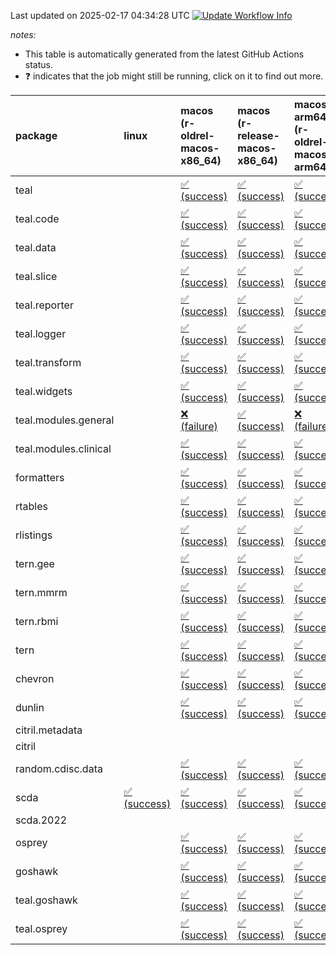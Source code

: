 Last updated on 2025-02-17 04:34:28 UTC [![Update Workflow
Info](https://github.com/averissimo/verdepcheck-status/actions/workflows/update.yaml/badge.svg)](https://github.com/averissimo/verdepcheck-status/actions/workflows/update.yaml)

*notes:*

-   This table is automatically generated from the latest GitHub Actions
    status.
-   ❓ indicates that the job might still be running, click on it to
    find out more.

<table style="width:100%;">
<colgroup>
<col style="width: 1%" />
<col style="width: 6%" />
<col style="width: 7%" />
<col style="width: 7%" />
<col style="width: 7%" />
<col style="width: 7%" />
<col style="width: 7%" />
<col style="width: 7%" />
<col style="width: 7%" />
<col style="width: 7%" />
<col style="width: 7%" />
<col style="width: 7%" />
<col style="width: 7%" />
<col style="width: 7%" />
</colgroup>
<thead>
<tr class="header">
<th style="text-align: left;">package</th>
<th style="text-align: left;">linux</th>
<th style="text-align: left;">macos (r-oldrel-macos-x86_64)</th>
<th style="text-align: left;">macos (r-release-macos-x86_64)</th>
<th style="text-align: left;">macos-arm64 (r-oldrel-macos-arm64)</th>
<th style="text-align: left;">macos-arm64 (r-release-macos-arm64)</th>
<th style="text-align: left;">nosuggests</th>
<th style="text-align: left;">ubuntu-clang</th>
<th style="text-align: left;">ubuntu-gcc12</th>
<th style="text-align: left;">ubuntu-next</th>
<th style="text-align: left;">ubuntu-release</th>
<th style="text-align: left;">windows (r-devel-windows-x86_64)</th>
<th style="text-align: left;">windows (r-oldrel-windows-x86_64)</th>
<th style="text-align: left;">windows (r-release-windows-x86_64)</th>
</tr>
</thead>
<tbody>
<tr class="odd">
<td style="text-align: left;">teal</td>
<td style="text-align: left;"></td>
<td
style="text-align: left;"><a href="https://github.com/insightsengineering/teal/actions/runs/13351448522/job/37288517213">✅
(success)</a></td>
<td
style="text-align: left;"><a href="https://github.com/insightsengineering/teal/actions/runs/13351448522/job/37288516659">✅
(success)</a></td>
<td
style="text-align: left;"><a href="https://github.com/insightsengineering/teal/actions/runs/13351448522/job/37288517051">✅
(success)</a></td>
<td
style="text-align: left;"><a href="https://github.com/insightsengineering/teal/actions/runs/13351448522/job/37288516421">✅
(success)</a></td>
<td
style="text-align: left;"><a href="https://github.com/insightsengineering/teal/actions/runs/13351448522/job/37288517628">✅
(success)</a></td>
<td
style="text-align: left;"><a href="https://github.com/insightsengineering/teal/actions/runs/13351448522/job/37288516319">✅
(success)</a></td>
<td
style="text-align: left;"><a href="https://github.com/insightsengineering/teal/actions/runs/13351448522/job/37288516538">✅
(success)</a></td>
<td
style="text-align: left;"><a href="https://github.com/insightsengineering/teal/actions/runs/13351448522/job/37288516968">✅
(success)</a></td>
<td
style="text-align: left;"><a href="https://github.com/insightsengineering/teal/actions/runs/13351448522/job/37288517137">✅
(success)</a></td>
<td
style="text-align: left;"><a href="https://github.com/insightsengineering/teal/actions/runs/13351448522/job/37288516062">✅
(success)</a></td>
<td
style="text-align: left;"><a href="https://github.com/insightsengineering/teal/actions/runs/13351448522/job/37288517415">✅
(success)</a></td>
<td
style="text-align: left;"><a href="https://github.com/insightsengineering/teal/actions/runs/13351448522/job/37288516885">✅
(success)</a></td>
</tr>
<tr class="even">
<td style="text-align: left;">teal.code</td>
<td style="text-align: left;"></td>
<td
style="text-align: left;"><a href="https://github.com/insightsengineering/teal.code/actions/runs/13351463782/job/37288550450">✅
(success)</a></td>
<td
style="text-align: left;"><a href="https://github.com/insightsengineering/teal.code/actions/runs/13351463782/job/37288550068">✅
(success)</a></td>
<td
style="text-align: left;"><a href="https://github.com/insightsengineering/teal.code/actions/runs/13351463782/job/37288550319">✅
(success)</a></td>
<td
style="text-align: left;"><a href="https://github.com/insightsengineering/teal.code/actions/runs/13351463782/job/37288549945">✅
(success)</a></td>
<td
style="text-align: left;"><a href="https://github.com/insightsengineering/teal.code/actions/runs/13351463782/job/37288550507">✅
(success)</a></td>
<td
style="text-align: left;"><a href="https://github.com/insightsengineering/teal.code/actions/runs/13351463782/job/37288549619">✅
(success)</a></td>
<td
style="text-align: left;"><a href="https://github.com/insightsengineering/teal.code/actions/runs/13351463782/job/37288549884">✅
(success)</a></td>
<td
style="text-align: left;"><a href="https://github.com/insightsengineering/teal.code/actions/runs/13351463782/job/37288550125">✅
(success)</a></td>
<td
style="text-align: left;"><a href="https://github.com/insightsengineering/teal.code/actions/runs/13351463782/job/37288550251">✅
(success)</a></td>
<td
style="text-align: left;"><a href="https://github.com/insightsengineering/teal.code/actions/runs/13351463782/job/37288549828">✅
(success)</a></td>
<td
style="text-align: left;"><a href="https://github.com/insightsengineering/teal.code/actions/runs/13351463782/job/37288550574">✅
(success)</a></td>
<td
style="text-align: left;"><a href="https://github.com/insightsengineering/teal.code/actions/runs/13351463782/job/37288550179">✅
(success)</a></td>
</tr>
<tr class="odd">
<td style="text-align: left;">teal.data</td>
<td style="text-align: left;"></td>
<td
style="text-align: left;"><a href="https://github.com/insightsengineering/teal.data/actions/runs/13351451936/job/37288523599">✅
(success)</a></td>
<td
style="text-align: left;"><a href="https://github.com/insightsengineering/teal.data/actions/runs/13351451936/job/37288522956">✅
(success)</a></td>
<td
style="text-align: left;"><a href="https://github.com/insightsengineering/teal.data/actions/runs/13351451936/job/37288523367">✅
(success)</a></td>
<td
style="text-align: left;"><a href="https://github.com/insightsengineering/teal.data/actions/runs/13351451936/job/37288522738">✅
(success)</a></td>
<td
style="text-align: left;"><a href="https://github.com/insightsengineering/teal.data/actions/runs/13351451936/job/37288523931">✅
(success)</a></td>
<td
style="text-align: left;"><a href="https://github.com/insightsengineering/teal.data/actions/runs/13351451936/job/37288522616">✅
(success)</a></td>
<td
style="text-align: left;"><a href="https://github.com/insightsengineering/teal.data/actions/runs/13351451936/job/37288522841">✅
(success)</a></td>
<td
style="text-align: left;"><a href="https://github.com/insightsengineering/teal.data/actions/runs/13351451936/job/37288523240">✅
(success)</a></td>
<td
style="text-align: left;"><a href="https://github.com/insightsengineering/teal.data/actions/runs/13351451936/job/37288523478">✅
(success)</a></td>
<td
style="text-align: left;"><a href="https://github.com/insightsengineering/teal.data/actions/runs/13351451936/job/37288522296">✅
(success)</a></td>
<td
style="text-align: left;"><a href="https://github.com/insightsengineering/teal.data/actions/runs/13351451936/job/37288523828">✅
(success)</a></td>
<td
style="text-align: left;"><a href="https://github.com/insightsengineering/teal.data/actions/runs/13351451936/job/37288523145">✅
(success)</a></td>
</tr>
<tr class="even">
<td style="text-align: left;">teal.slice</td>
<td style="text-align: left;"></td>
<td
style="text-align: left;"><a href="https://github.com/insightsengineering/teal.slice/actions/runs/13351458484/job/37288536617">✅
(success)</a></td>
<td
style="text-align: left;"><a href="https://github.com/insightsengineering/teal.slice/actions/runs/13351458484/job/37288536240">✅
(success)</a></td>
<td
style="text-align: left;"><a href="https://github.com/insightsengineering/teal.slice/actions/runs/13351458484/job/37288536473">✅
(success)</a></td>
<td
style="text-align: left;"><a href="https://github.com/insightsengineering/teal.slice/actions/runs/13351458484/job/37288536116">✅
(success)</a></td>
<td
style="text-align: left;"><a href="https://github.com/insightsengineering/teal.slice/actions/runs/13351458484/job/37288536913">✅
(success)</a></td>
<td
style="text-align: left;"><a href="https://github.com/insightsengineering/teal.slice/actions/runs/13351458484/job/37288536072">✅
(success)</a></td>
<td
style="text-align: left;"><a href="https://github.com/insightsengineering/teal.slice/actions/runs/13351458484/job/37288536165">✅
(success)</a></td>
<td
style="text-align: left;"><a href="https://github.com/insightsengineering/teal.slice/actions/runs/13351458484/job/37288536415">✅
(success)</a></td>
<td
style="text-align: left;"><a href="https://github.com/insightsengineering/teal.slice/actions/runs/13351458484/job/37288536555">✅
(success)</a></td>
<td
style="text-align: left;"><a href="https://github.com/insightsengineering/teal.slice/actions/runs/13351458484/job/37288535920">✅
(success)</a></td>
<td
style="text-align: left;"><a href="https://github.com/insightsengineering/teal.slice/actions/runs/13351458484/job/37288536802">✅
(success)</a></td>
<td
style="text-align: left;"><a href="https://github.com/insightsengineering/teal.slice/actions/runs/13351458484/job/37288536346">✅
(success)</a></td>
</tr>
<tr class="odd">
<td style="text-align: left;">teal.reporter</td>
<td style="text-align: left;"></td>
<td
style="text-align: left;"><a href="https://github.com/insightsengineering/teal.reporter/actions/runs/13351453885/job/37288527948">✅
(success)</a></td>
<td
style="text-align: left;"><a href="https://github.com/insightsengineering/teal.reporter/actions/runs/13351453885/job/37288527490">✅
(success)</a></td>
<td
style="text-align: left;"><a href="https://github.com/insightsengineering/teal.reporter/actions/runs/13351453885/job/37288527780">✅
(success)</a></td>
<td
style="text-align: left;"><a href="https://github.com/insightsengineering/teal.reporter/actions/runs/13351453885/job/37288527334">✅
(success)</a></td>
<td
style="text-align: left;"><a href="https://github.com/insightsengineering/teal.reporter/actions/runs/13351453885/job/37288528038">✅
(success)</a></td>
<td
style="text-align: left;"><a href="https://github.com/insightsengineering/teal.reporter/actions/runs/13351453885/job/37288526900">✅
(success)</a></td>
<td
style="text-align: left;"><a href="https://github.com/insightsengineering/teal.reporter/actions/runs/13351453885/job/37288527262">✅
(success)</a></td>
<td
style="text-align: left;"><a href="https://github.com/insightsengineering/teal.reporter/actions/runs/13351453885/job/37288527552">✅
(success)</a></td>
<td
style="text-align: left;"><a href="https://github.com/insightsengineering/teal.reporter/actions/runs/13351453885/job/37288527701">✅
(success)</a></td>
<td
style="text-align: left;"><a href="https://github.com/insightsengineering/teal.reporter/actions/runs/13351453885/job/37288527177">✅
(success)</a></td>
<td
style="text-align: left;"><a href="https://github.com/insightsengineering/teal.reporter/actions/runs/13351453885/job/37288528245">✅
(success)</a></td>
<td
style="text-align: left;"><a href="https://github.com/insightsengineering/teal.reporter/actions/runs/13351453885/job/37288527631">✅
(success)</a></td>
</tr>
<tr class="even">
<td style="text-align: left;">teal.logger</td>
<td style="text-align: left;"></td>
<td
style="text-align: left;"><a href="https://github.com/insightsengineering/teal.logger/actions/runs/13351448641/job/37288517762">✅
(success)</a></td>
<td
style="text-align: left;"><a href="https://github.com/insightsengineering/teal.logger/actions/runs/13351448641/job/37288517225">✅
(success)</a></td>
<td
style="text-align: left;"><a href="https://github.com/insightsengineering/teal.logger/actions/runs/13351448641/job/37288517565">✅
(success)</a></td>
<td
style="text-align: left;"><a href="https://github.com/insightsengineering/teal.logger/actions/runs/13351448641/job/37288516995">✅
(success)</a></td>
<td
style="text-align: left;"><a href="https://github.com/insightsengineering/teal.logger/actions/runs/13351448641/job/37288518082">✅
(success)</a></td>
<td
style="text-align: left;"><a href="https://github.com/insightsengineering/teal.logger/actions/runs/13351448641/job/37288516899">✅
(success)</a></td>
<td
style="text-align: left;"><a href="https://github.com/insightsengineering/teal.logger/actions/runs/13351448641/job/37288517127">✅
(success)</a></td>
<td
style="text-align: left;"><a href="https://github.com/insightsengineering/teal.logger/actions/runs/13351448641/job/37288517496">✅
(success)</a></td>
<td
style="text-align: left;"><a href="https://github.com/insightsengineering/teal.logger/actions/runs/13351448641/job/37288517657">✅
(success)</a></td>
<td
style="text-align: left;"><a href="https://github.com/insightsengineering/teal.logger/actions/runs/13351448641/job/37288516640">✅
(success)</a></td>
<td
style="text-align: left;"><a href="https://github.com/insightsengineering/teal.logger/actions/runs/13351448641/job/37288517963">✅
(success)</a></td>
<td
style="text-align: left;"><a href="https://github.com/insightsengineering/teal.logger/actions/runs/13351448641/job/37288517402">✅
(success)</a></td>
</tr>
<tr class="odd">
<td style="text-align: left;">teal.transform</td>
<td style="text-align: left;"></td>
<td
style="text-align: left;"><a href="https://github.com/insightsengineering/teal.transform/actions/runs/13351456050/job/37288532521">✅
(success)</a></td>
<td
style="text-align: left;"><a href="https://github.com/insightsengineering/teal.transform/actions/runs/13351456050/job/37288531726">✅
(success)</a></td>
<td
style="text-align: left;"><a href="https://github.com/insightsengineering/teal.transform/actions/runs/13351456050/job/37288532195">✅
(success)</a></td>
<td
style="text-align: left;"><a href="https://github.com/insightsengineering/teal.transform/actions/runs/13351456050/job/37288531554">✅
(success)</a></td>
<td
style="text-align: left;"><a href="https://github.com/insightsengineering/teal.transform/actions/runs/13351456050/job/37288532384">✅
(success)</a></td>
<td
style="text-align: left;"><a href="https://github.com/insightsengineering/teal.transform/actions/runs/13351456050/job/37288531099">✅
(success)</a></td>
<td
style="text-align: left;"><a href="https://github.com/insightsengineering/teal.transform/actions/runs/13351456050/job/37288531331">✅
(success)</a></td>
<td
style="text-align: left;"><a href="https://github.com/insightsengineering/teal.transform/actions/runs/13351456050/job/37288531643">✅
(success)</a></td>
<td
style="text-align: left;"><a href="https://github.com/insightsengineering/teal.transform/actions/runs/13351456050/job/37288531823">✅
(success)</a></td>
<td
style="text-align: left;"><a href="https://github.com/insightsengineering/teal.transform/actions/runs/13351456050/job/37288531406">✅
(success)</a></td>
<td
style="text-align: left;"><a href="https://github.com/insightsengineering/teal.transform/actions/runs/13351456050/job/37288532808">✅
(success)</a></td>
<td
style="text-align: left;"><a href="https://github.com/insightsengineering/teal.transform/actions/runs/13351456050/job/37288531934">✅
(success)</a></td>
</tr>
<tr class="even">
<td style="text-align: left;">teal.widgets</td>
<td style="text-align: left;"></td>
<td
style="text-align: left;"><a href="https://github.com/insightsengineering/teal.widgets/actions/runs/13351469163/job/37288573293">✅
(success)</a></td>
<td
style="text-align: left;"><a href="https://github.com/insightsengineering/teal.widgets/actions/runs/13351469163/job/37288572660">✅
(success)</a></td>
<td
style="text-align: left;"><a href="https://github.com/insightsengineering/teal.widgets/actions/runs/13351469163/job/37288573087">✅
(success)</a></td>
<td
style="text-align: left;"><a href="https://github.com/insightsengineering/teal.widgets/actions/runs/13351469163/job/37288572452">✅
(success)</a></td>
<td
style="text-align: left;"><a href="https://github.com/insightsengineering/teal.widgets/actions/runs/13351469163/job/37288573557">✅
(success)</a></td>
<td
style="text-align: left;"><a href="https://github.com/insightsengineering/teal.widgets/actions/runs/13351469163/job/37288572338">✅
(success)</a></td>
<td
style="text-align: left;"><a href="https://github.com/insightsengineering/teal.widgets/actions/runs/13351469163/job/37288572545">✅
(success)</a></td>
<td
style="text-align: left;"><a href="https://github.com/insightsengineering/teal.widgets/actions/runs/13351469163/job/37288572977">✅
(success)</a></td>
<td
style="text-align: left;"><a href="https://github.com/insightsengineering/teal.widgets/actions/runs/13351469163/job/37288573190">✅
(success)</a></td>
<td
style="text-align: left;"><a href="https://github.com/insightsengineering/teal.widgets/actions/runs/13351469163/job/37288572075">✅
(success)</a></td>
<td
style="text-align: left;"><a href="https://github.com/insightsengineering/teal.widgets/actions/runs/13351469163/job/37288573452">✅
(success)</a></td>
<td
style="text-align: left;"><a href="https://github.com/insightsengineering/teal.widgets/actions/runs/13351469163/job/37288572860">✅
(success)</a></td>
</tr>
<tr class="odd">
<td style="text-align: left;">teal.modules.general</td>
<td style="text-align: left;"></td>
<td
style="text-align: left;"><a href="https://github.com/insightsengineering/teal.modules.general/actions/runs/13351448519/job/37288516610">❌
(failure)</a></td>
<td
style="text-align: left;"><a href="https://github.com/insightsengineering/teal.modules.general/actions/runs/13351448519/job/37288516195">✅
(success)</a></td>
<td
style="text-align: left;"><a href="https://github.com/insightsengineering/teal.modules.general/actions/runs/13351448519/job/37288516489">❌
(failure)</a></td>
<td
style="text-align: left;"><a href="https://github.com/insightsengineering/teal.modules.general/actions/runs/13351448519/job/37288516047">✅
(success)</a></td>
<td
style="text-align: left;"><a href="https://github.com/insightsengineering/teal.modules.general/actions/runs/13351448519/job/37288516682">❌
(failure)</a></td>
<td
style="text-align: left;"><a href="https://github.com/insightsengineering/teal.modules.general/actions/runs/13351448519/job/37288515718">❌
(failure)</a></td>
<td
style="text-align: left;"><a href="https://github.com/insightsengineering/teal.modules.general/actions/runs/13351448519/job/37288515985">❌
(failure)</a></td>
<td
style="text-align: left;"><a href="https://github.com/insightsengineering/teal.modules.general/actions/runs/13351448519/job/37288516261">✅
(success)</a></td>
<td
style="text-align: left;"><a href="https://github.com/insightsengineering/teal.modules.general/actions/runs/13351448519/job/37288516406">✅
(success)</a></td>
<td
style="text-align: left;"><a href="https://github.com/insightsengineering/teal.modules.general/actions/runs/13351448519/job/37288515908">✅
(success)</a></td>
<td
style="text-align: left;"><a href="https://github.com/insightsengineering/teal.modules.general/actions/runs/13351448519/job/37288516748">❌
(failure)</a></td>
<td
style="text-align: left;"><a href="https://github.com/insightsengineering/teal.modules.general/actions/runs/13351448519/job/37288516337">✅
(success)</a></td>
</tr>
<tr class="even">
<td style="text-align: left;">teal.modules.clinical</td>
<td style="text-align: left;"></td>
<td
style="text-align: left;"><a href="https://github.com/insightsengineering/teal.modules.clinical/actions/runs/13351463173/job/37288549049">✅
(success)</a></td>
<td
style="text-align: left;"><a href="https://github.com/insightsengineering/teal.modules.clinical/actions/runs/13351463173/job/37288548594">✅
(success)</a></td>
<td
style="text-align: left;"><a href="https://github.com/insightsengineering/teal.modules.clinical/actions/runs/13351463173/job/37288548902">✅
(success)</a></td>
<td
style="text-align: left;"><a href="https://github.com/insightsengineering/teal.modules.clinical/actions/runs/13351463173/job/37288548430">✅
(success)</a></td>
<td
style="text-align: left;"><a href="https://github.com/insightsengineering/teal.modules.clinical/actions/runs/13351463173/job/37288549282">❌
(failure)</a></td>
<td
style="text-align: left;"><a href="https://github.com/insightsengineering/teal.modules.clinical/actions/runs/13351463173/job/37288548342">❌
(failure)</a></td>
<td
style="text-align: left;"><a href="https://github.com/insightsengineering/teal.modules.clinical/actions/runs/13351463173/job/37288548511">❌
(failure)</a></td>
<td
style="text-align: left;"><a href="https://github.com/insightsengineering/teal.modules.clinical/actions/runs/13351463173/job/37288548837">✅
(success)</a></td>
<td
style="text-align: left;"><a href="https://github.com/insightsengineering/teal.modules.clinical/actions/runs/13351463173/job/37288548971">✅
(success)</a></td>
<td
style="text-align: left;"><a href="https://github.com/insightsengineering/teal.modules.clinical/actions/runs/13351463173/job/37288548044">✅
(success)</a></td>
<td
style="text-align: left;"><a href="https://github.com/insightsengineering/teal.modules.clinical/actions/runs/13351463173/job/37288549208">✅
(success)</a></td>
<td
style="text-align: left;"><a href="https://github.com/insightsengineering/teal.modules.clinical/actions/runs/13351463173/job/37288548756">✅
(success)</a></td>
</tr>
<tr class="odd">
<td style="text-align: left;">formatters</td>
<td style="text-align: left;"></td>
<td
style="text-align: left;"><a href="https://github.com/insightsengineering/formatters/actions/runs/13351460326/job/37288542294">✅
(success)</a></td>
<td
style="text-align: left;"><a href="https://github.com/insightsengineering/formatters/actions/runs/13351460326/job/37288541769">✅
(success)</a></td>
<td
style="text-align: left;"><a href="https://github.com/insightsengineering/formatters/actions/runs/13351460326/job/37288542145">✅
(success)</a></td>
<td
style="text-align: left;"><a href="https://github.com/insightsengineering/formatters/actions/runs/13351460326/job/37288541572">✅
(success)</a></td>
<td
style="text-align: left;"><a href="https://github.com/insightsengineering/formatters/actions/runs/13351460326/job/37288542504">✅
(success)</a></td>
<td
style="text-align: left;"><a href="https://github.com/insightsengineering/formatters/actions/runs/13351460326/job/37288541491">✅
(success)</a></td>
<td
style="text-align: left;"><a href="https://github.com/insightsengineering/formatters/actions/runs/13351460326/job/37288541656">✅
(success)</a></td>
<td
style="text-align: left;"><a href="https://github.com/insightsengineering/formatters/actions/runs/13351460326/job/37288542062">✅
(success)</a></td>
<td
style="text-align: left;"><a href="https://github.com/insightsengineering/formatters/actions/runs/13351460326/job/37288542224">✅
(success)</a></td>
<td
style="text-align: left;"><a href="https://github.com/insightsengineering/formatters/actions/runs/13351460326/job/37288541186">✅
(success)</a></td>
<td
style="text-align: left;"><a href="https://github.com/insightsengineering/formatters/actions/runs/13351460326/job/37288542437">✅
(success)</a></td>
<td
style="text-align: left;"><a href="https://github.com/insightsengineering/formatters/actions/runs/13351460326/job/37288541950">✅
(success)</a></td>
</tr>
<tr class="even">
<td style="text-align: left;">rtables</td>
<td style="text-align: left;"></td>
<td
style="text-align: left;"><a href="https://github.com/insightsengineering/rtables/actions/runs/13351448529/job/37288516413">✅
(success)</a></td>
<td
style="text-align: left;"><a href="https://github.com/insightsengineering/rtables/actions/runs/13351448529/job/37288515999">✅
(success)</a></td>
<td
style="text-align: left;"><a href="https://github.com/insightsengineering/rtables/actions/runs/13351448529/job/37288516270">✅
(success)</a></td>
<td
style="text-align: left;"><a href="https://github.com/insightsengineering/rtables/actions/runs/13351448529/job/37288515865">✅
(success)</a></td>
<td
style="text-align: left;"><a href="https://github.com/insightsengineering/rtables/actions/runs/13351448529/job/37288516344">✅
(success)</a></td>
<td
style="text-align: left;"><a href="https://github.com/insightsengineering/rtables/actions/runs/13351448529/job/37288515487">✅
(success)</a></td>
<td
style="text-align: left;"><a href="https://github.com/insightsengineering/rtables/actions/runs/13351448529/job/37288515672">✅
(success)</a></td>
<td
style="text-align: left;"><a href="https://github.com/insightsengineering/rtables/actions/runs/13351448529/job/37288515927">✅
(success)</a></td>
<td
style="text-align: left;"><a href="https://github.com/insightsengineering/rtables/actions/runs/13351448529/job/37288516070">✅
(success)</a></td>
<td
style="text-align: left;"><a href="https://github.com/insightsengineering/rtables/actions/runs/13351448529/job/37288515734">✅
(success)</a></td>
<td
style="text-align: left;"><a href="https://github.com/insightsengineering/rtables/actions/runs/13351448529/job/37288516541">✅
(success)</a></td>
<td
style="text-align: left;"><a href="https://github.com/insightsengineering/rtables/actions/runs/13351448529/job/37288516142">✅
(success)</a></td>
</tr>
<tr class="odd">
<td style="text-align: left;">rlistings</td>
<td style="text-align: left;"></td>
<td
style="text-align: left;"><a href="https://github.com/insightsengineering/rlistings/actions/runs/13351453322/job/37288527809">✅
(success)</a></td>
<td
style="text-align: left;"><a href="https://github.com/insightsengineering/rlistings/actions/runs/13351453322/job/37288527359">✅
(success)</a></td>
<td
style="text-align: left;"><a href="https://github.com/insightsengineering/rlistings/actions/runs/13351453322/job/37288527653">✅
(success)</a></td>
<td
style="text-align: left;"><a href="https://github.com/insightsengineering/rlistings/actions/runs/13351453322/job/37288527185">✅
(success)</a></td>
<td
style="text-align: left;"><a href="https://github.com/insightsengineering/rlistings/actions/runs/13351453322/job/37288527909">✅
(success)</a></td>
<td
style="text-align: left;"><a href="https://github.com/insightsengineering/rlistings/actions/runs/13351453322/job/37288526750">✅
(success)</a></td>
<td
style="text-align: left;"><a href="https://github.com/insightsengineering/rlistings/actions/runs/13351453322/job/37288527079">✅
(success)</a></td>
<td
style="text-align: left;"><a href="https://github.com/insightsengineering/rlistings/actions/runs/13351453322/job/37288527444">✅
(success)</a></td>
<td
style="text-align: left;"><a href="https://github.com/insightsengineering/rlistings/actions/runs/13351453322/job/37288527580">✅
(success)</a></td>
<td
style="text-align: left;"><a href="https://github.com/insightsengineering/rlistings/actions/runs/13351453322/job/37288526997">✅
(success)</a></td>
<td
style="text-align: left;"><a href="https://github.com/insightsengineering/rlistings/actions/runs/13351453322/job/37288528011">✅
(success)</a></td>
<td
style="text-align: left;"><a href="https://github.com/insightsengineering/rlistings/actions/runs/13351453322/job/37288527506">✅
(success)</a></td>
</tr>
<tr class="even">
<td style="text-align: left;">tern.gee</td>
<td style="text-align: left;"></td>
<td
style="text-align: left;"><a href="https://github.com/insightsengineering/tern.gee/actions/runs/13351461240/job/37288543361">✅
(success)</a></td>
<td
style="text-align: left;"><a href="https://github.com/insightsengineering/tern.gee/actions/runs/13351461240/job/37288542966">✅
(success)</a></td>
<td
style="text-align: left;"><a href="https://github.com/insightsengineering/tern.gee/actions/runs/13351461240/job/37288543244">✅
(success)</a></td>
<td
style="text-align: left;"><a href="https://github.com/insightsengineering/tern.gee/actions/runs/13351461240/job/37288542828">✅
(success)</a></td>
<td
style="text-align: left;"><a href="https://github.com/insightsengineering/tern.gee/actions/runs/13351461240/job/37288543594">✅
(success)</a></td>
<td
style="text-align: left;"><a href="https://github.com/insightsengineering/tern.gee/actions/runs/13351461240/job/37288542905">✅
(success)</a></td>
<td
style="text-align: left;"><a href="https://github.com/insightsengineering/tern.gee/actions/runs/13351461240/job/37288543024">✅
(success)</a></td>
<td
style="text-align: left;"><a href="https://github.com/insightsengineering/tern.gee/actions/runs/13351461240/job/37288543310">✅
(success)</a></td>
<td
style="text-align: left;"><a href="https://github.com/insightsengineering/tern.gee/actions/runs/13351461240/job/37288543471">✅
(success)</a></td>
<td
style="text-align: left;"><a href="https://github.com/insightsengineering/tern.gee/actions/runs/13351461240/job/37288542640">✅
(success)</a></td>
<td
style="text-align: left;"><a href="https://github.com/insightsengineering/tern.gee/actions/runs/13351461240/job/37288543418">✅
(success)</a></td>
<td
style="text-align: left;"><a href="https://github.com/insightsengineering/tern.gee/actions/runs/13351461240/job/37288543083">✅
(success)</a></td>
</tr>
<tr class="odd">
<td style="text-align: left;">tern.mmrm</td>
<td style="text-align: left;"></td>
<td
style="text-align: left;"><a href="https://github.com/insightsengineering/tern.mmrm/actions/runs/13351467938/job/37288568502">✅
(success)</a></td>
<td
style="text-align: left;"><a href="https://github.com/insightsengineering/tern.mmrm/actions/runs/13351467938/job/37288568136">✅
(success)</a></td>
<td
style="text-align: left;"><a href="https://github.com/insightsengineering/tern.mmrm/actions/runs/13351467938/job/37288568379">✅
(success)</a></td>
<td
style="text-align: left;"><a href="https://github.com/insightsengineering/tern.mmrm/actions/runs/13351467938/job/37288568029">✅
(success)</a></td>
<td
style="text-align: left;"><a href="https://github.com/insightsengineering/tern.mmrm/actions/runs/13351467938/job/37288568564">✅
(success)</a></td>
<td
style="text-align: left;"><a href="https://github.com/insightsengineering/tern.mmrm/actions/runs/13351467938/job/37288567737">✅
(success)</a></td>
<td
style="text-align: left;"><a href="https://github.com/insightsengineering/tern.mmrm/actions/runs/13351467938/job/37288567976">✅
(success)</a></td>
<td
style="text-align: left;"><a href="https://github.com/insightsengineering/tern.mmrm/actions/runs/13351467938/job/37288568181">✅
(success)</a></td>
<td
style="text-align: left;"><a href="https://github.com/insightsengineering/tern.mmrm/actions/runs/13351467938/job/37288568298">✅
(success)</a></td>
<td
style="text-align: left;"><a href="https://github.com/insightsengineering/tern.mmrm/actions/runs/13351467938/job/37288567929">✅
(success)</a></td>
<td
style="text-align: left;"><a href="https://github.com/insightsengineering/tern.mmrm/actions/runs/13351467938/job/37288568619">✅
(success)</a></td>
<td
style="text-align: left;"><a href="https://github.com/insightsengineering/tern.mmrm/actions/runs/13351467938/job/37288568242">✅
(success)</a></td>
</tr>
<tr class="even">
<td style="text-align: left;">tern.rbmi</td>
<td style="text-align: left;"></td>
<td
style="text-align: left;"><a href="https://github.com/insightsengineering/tern.rbmi/actions/runs/13351460138/job/37288541999">✅
(success)</a></td>
<td
style="text-align: left;"><a href="https://github.com/insightsengineering/tern.rbmi/actions/runs/13351460138/job/37288541502">✅
(success)</a></td>
<td
style="text-align: left;"><a href="https://github.com/insightsengineering/tern.rbmi/actions/runs/13351460138/job/37288541850">✅
(success)</a></td>
<td
style="text-align: left;"><a href="https://github.com/insightsengineering/tern.rbmi/actions/runs/13351460138/job/37288541296">✅
(success)</a></td>
<td
style="text-align: left;"><a href="https://github.com/insightsengineering/tern.rbmi/actions/runs/13351460138/job/37288542270">✅
(success)</a></td>
<td
style="text-align: left;"><a href="https://github.com/insightsengineering/tern.rbmi/actions/runs/13351460138/job/37288541209">✅
(success)</a></td>
<td
style="text-align: left;"><a href="https://github.com/insightsengineering/tern.rbmi/actions/runs/13351460138/job/37288541393">✅
(success)</a></td>
<td
style="text-align: left;"><a href="https://github.com/insightsengineering/tern.rbmi/actions/runs/13351460138/job/37288541761">✅
(success)</a></td>
<td
style="text-align: left;"><a href="https://github.com/insightsengineering/tern.rbmi/actions/runs/13351460138/job/37288541927">✅
(success)</a></td>
<td
style="text-align: left;"><a href="https://github.com/insightsengineering/tern.rbmi/actions/runs/13351460138/job/37288540954">✅
(success)</a></td>
<td
style="text-align: left;"><a href="https://github.com/insightsengineering/tern.rbmi/actions/runs/13351460138/job/37288542193">✅
(success)</a></td>
<td
style="text-align: left;"><a href="https://github.com/insightsengineering/tern.rbmi/actions/runs/13351460138/job/37288541666">✅
(success)</a></td>
</tr>
<tr class="odd">
<td style="text-align: left;">tern</td>
<td style="text-align: left;"></td>
<td
style="text-align: left;"><a href="https://github.com/insightsengineering/tern/actions/runs/13351453842/job/37288528299">✅
(success)</a></td>
<td
style="text-align: left;"><a href="https://github.com/insightsengineering/tern/actions/runs/13351453842/job/37288527755">✅
(success)</a></td>
<td
style="text-align: left;"><a href="https://github.com/insightsengineering/tern/actions/runs/13351453842/job/37288528118">✅
(success)</a></td>
<td
style="text-align: left;"><a href="https://github.com/insightsengineering/tern/actions/runs/13351453842/job/37288527597">✅
(success)</a></td>
<td
style="text-align: left;"><a href="https://github.com/insightsengineering/tern/actions/runs/13351453842/job/37288528371">✅
(success)</a></td>
<td
style="text-align: left;"><a href="https://github.com/insightsengineering/tern/actions/runs/13351453842/job/37288527156">✅
(success)</a></td>
<td
style="text-align: left;"><a href="https://github.com/insightsengineering/tern/actions/runs/13351453842/job/37288527511">✅
(success)</a></td>
<td
style="text-align: left;"><a href="https://github.com/insightsengineering/tern/actions/runs/13351453842/job/37288527845">✅
(success)</a></td>
<td
style="text-align: left;"><a href="https://github.com/insightsengineering/tern/actions/runs/13351453842/job/37288528016">✅
(success)</a></td>
<td
style="text-align: left;"><a href="https://github.com/insightsengineering/tern/actions/runs/13351453842/job/37288527417">✅
(success)</a></td>
<td
style="text-align: left;"><a href="https://github.com/insightsengineering/tern/actions/runs/13351453842/job/37288528451">✅
(success)</a></td>
<td
style="text-align: left;"><a href="https://github.com/insightsengineering/tern/actions/runs/13351453842/job/37288527920">✅
(success)</a></td>
</tr>
<tr class="even">
<td style="text-align: left;">chevron</td>
<td style="text-align: left;"></td>
<td
style="text-align: left;"><a href="https://github.com/insightsengineering/chevron/actions/runs/13351461899/job/37288544266">✅
(success)</a></td>
<td
style="text-align: left;"><a href="https://github.com/insightsengineering/chevron/actions/runs/13351461899/job/37288543988">✅
(success)</a></td>
<td
style="text-align: left;"><a href="https://github.com/insightsengineering/chevron/actions/runs/13351461899/job/37288544153">✅
(success)</a></td>
<td
style="text-align: left;"><a href="https://github.com/insightsengineering/chevron/actions/runs/13351461899/job/37288543888">✅
(success)</a></td>
<td
style="text-align: left;"><a href="https://github.com/insightsengineering/chevron/actions/runs/13351461899/job/37288544534">✅
(success)</a></td>
<td
style="text-align: left;"><a href="https://github.com/insightsengineering/chevron/actions/runs/13351461899/job/37288543808">✅
(success)</a></td>
<td
style="text-align: left;"><a href="https://github.com/insightsengineering/chevron/actions/runs/13351461899/job/37288543940">✅
(success)</a></td>
<td
style="text-align: left;"><a href="https://github.com/insightsengineering/chevron/actions/runs/13351461899/job/37288544210">✅
(success)</a></td>
<td
style="text-align: left;"><a href="https://github.com/insightsengineering/chevron/actions/runs/13351461899/job/37288544328">✅
(success)</a></td>
<td
style="text-align: left;"><a href="https://github.com/insightsengineering/chevron/actions/runs/13351461899/job/37288543598">✅
(success)</a></td>
<td
style="text-align: left;"><a href="https://github.com/insightsengineering/chevron/actions/runs/13351461899/job/37288544393">✅
(success)</a></td>
<td
style="text-align: left;"><a href="https://github.com/insightsengineering/chevron/actions/runs/13351461899/job/37288544110">✅
(success)</a></td>
</tr>
<tr class="odd">
<td style="text-align: left;">dunlin</td>
<td style="text-align: left;"></td>
<td
style="text-align: left;"><a href="https://github.com/insightsengineering/dunlin/actions/runs/12616307113/job/35157397606">✅
(success)</a></td>
<td
style="text-align: left;"><a href="https://github.com/insightsengineering/dunlin/actions/runs/12616307113/job/35157397136">✅
(success)</a></td>
<td
style="text-align: left;"><a href="https://github.com/insightsengineering/dunlin/actions/runs/12616307113/job/35157397443">✅
(success)</a></td>
<td
style="text-align: left;"><a href="https://github.com/insightsengineering/dunlin/actions/runs/12616307113/job/35157396975">✅
(success)</a></td>
<td
style="text-align: left;"><a href="https://github.com/insightsengineering/dunlin/actions/runs/12616307113/job/35157397923">✅
(success)</a></td>
<td
style="text-align: left;"><a href="https://github.com/insightsengineering/dunlin/actions/runs/12616307113/job/35157397053">✅
(success)</a></td>
<td
style="text-align: left;"><a href="https://github.com/insightsengineering/dunlin/actions/runs/12616307113/job/35157397205">✅
(success)</a></td>
<td
style="text-align: left;"><a href="https://github.com/insightsengineering/dunlin/actions/runs/12616307113/job/35157397533">✅
(success)</a></td>
<td
style="text-align: left;"><a href="https://github.com/insightsengineering/dunlin/actions/runs/12616307113/job/35157397749">✅
(success)</a></td>
<td
style="text-align: left;"><a href="https://github.com/insightsengineering/dunlin/actions/runs/12616307113/job/35157396791">✅
(success)</a></td>
<td
style="text-align: left;"><a href="https://github.com/insightsengineering/dunlin/actions/runs/12616307113/job/35157397670">✅
(success)</a></td>
<td
style="text-align: left;"><a href="https://github.com/insightsengineering/dunlin/actions/runs/12616307113/job/35157397262">✅
(success)</a></td>
</tr>
<tr class="even">
<td style="text-align: left;">citril.metadata</td>
<td style="text-align: left;"></td>
<td style="text-align: left;"></td>
<td style="text-align: left;"></td>
<td style="text-align: left;"></td>
<td style="text-align: left;"></td>
<td style="text-align: left;"></td>
<td style="text-align: left;"></td>
<td style="text-align: left;"></td>
<td style="text-align: left;"></td>
<td style="text-align: left;"></td>
<td style="text-align: left;"></td>
<td style="text-align: left;"></td>
<td style="text-align: left;"></td>
</tr>
<tr class="odd">
<td style="text-align: left;">citril</td>
<td style="text-align: left;"></td>
<td style="text-align: left;"></td>
<td style="text-align: left;"></td>
<td style="text-align: left;"></td>
<td style="text-align: left;"></td>
<td style="text-align: left;"></td>
<td style="text-align: left;"></td>
<td style="text-align: left;"></td>
<td style="text-align: left;"></td>
<td style="text-align: left;"></td>
<td style="text-align: left;"></td>
<td style="text-align: left;"></td>
<td style="text-align: left;"></td>
</tr>
<tr class="even">
<td style="text-align: left;">random.cdisc.data</td>
<td style="text-align: left;"></td>
<td
style="text-align: left;"><a href="https://github.com/insightsengineering/random.cdisc.data/actions/runs/13351458697/job/37288537588">✅
(success)</a></td>
<td
style="text-align: left;"><a href="https://github.com/insightsengineering/random.cdisc.data/actions/runs/13351458697/job/37288537056">✅
(success)</a></td>
<td
style="text-align: left;"><a href="https://github.com/insightsengineering/random.cdisc.data/actions/runs/13351458697/job/37288537410">✅
(success)</a></td>
<td
style="text-align: left;"><a href="https://github.com/insightsengineering/random.cdisc.data/actions/runs/13351458697/job/37288536889">✅
(success)</a></td>
<td
style="text-align: left;"><a href="https://github.com/insightsengineering/random.cdisc.data/actions/runs/13351458697/job/37288538158">✅
(success)</a></td>
<td
style="text-align: left;"><a href="https://github.com/insightsengineering/random.cdisc.data/actions/runs/13351458697/job/37288536983">✅
(success)</a></td>
<td
style="text-align: left;"><a href="https://github.com/insightsengineering/random.cdisc.data/actions/runs/13351458697/job/37288537125">✅
(success)</a></td>
<td
style="text-align: left;"><a href="https://github.com/insightsengineering/random.cdisc.data/actions/runs/13351458697/job/37288537506">✅
(success)</a></td>
<td
style="text-align: left;"><a href="https://github.com/insightsengineering/random.cdisc.data/actions/runs/13351458697/job/37288537691">✅
(success)</a></td>
<td
style="text-align: left;"><a href="https://github.com/insightsengineering/random.cdisc.data/actions/runs/13351458697/job/37288536636">✅
(success)</a></td>
<td
style="text-align: left;"><a href="https://github.com/insightsengineering/random.cdisc.data/actions/runs/13351458697/job/37288537824">✅
(success)</a></td>
<td
style="text-align: left;"><a href="https://github.com/insightsengineering/random.cdisc.data/actions/runs/13351458697/job/37288537218">✅
(success)</a></td>
</tr>
<tr class="odd">
<td style="text-align: left;">scda</td>
<td
style="text-align: left;"><a href="https://github.com/insightsengineering/scda/actions/runs/10437595381/job/28903953758">✅
(success)</a></td>
<td
style="text-align: left;"><a href="https://github.com/insightsengineering/scda/actions/runs/10437595381/job/28903953430">✅
(success)</a></td>
<td
style="text-align: left;"><a href="https://github.com/insightsengineering/scda/actions/runs/10437595381/job/28903953031">✅
(success)</a></td>
<td
style="text-align: left;"><a href="https://github.com/insightsengineering/scda/actions/runs/10437595381/job/28903953278">✅
(success)</a></td>
<td
style="text-align: left;"><a href="https://github.com/insightsengineering/scda/actions/runs/10437595381/job/28903952896">✅
(success)</a></td>
<td
style="text-align: left;"><a href="https://github.com/insightsengineering/scda/actions/runs/10437595381/job/28903953675">❌
(failure)</a></td>
<td
style="text-align: left;"><a href="https://github.com/insightsengineering/scda/actions/runs/10437595381/job/28903952832">✅
(success)</a></td>
<td
style="text-align: left;"><a href="https://github.com/insightsengineering/scda/actions/runs/10437595381/job/28903952973">✅
(success)</a></td>
<td
style="text-align: left;"><a href="https://github.com/insightsengineering/scda/actions/runs/10437595381/job/28903953208">✅
(success)</a></td>
<td
style="text-align: left;"><a href="https://github.com/insightsengineering/scda/actions/runs/10437595381/job/28903953361">✅
(success)</a></td>
<td
style="text-align: left;"><a href="https://github.com/insightsengineering/scda/actions/runs/10437595381/job/28903952629">✅
(success)</a></td>
<td
style="text-align: left;"><a href="https://github.com/insightsengineering/scda/actions/runs/10437595381/job/28903953574">✅
(success)</a></td>
<td
style="text-align: left;"><a href="https://github.com/insightsengineering/scda/actions/runs/10437595381/job/28903953140">✅
(success)</a></td>
</tr>
<tr class="even">
<td style="text-align: left;">scda.2022</td>
<td style="text-align: left;"></td>
<td style="text-align: left;"></td>
<td style="text-align: left;"></td>
<td style="text-align: left;"></td>
<td style="text-align: left;"></td>
<td style="text-align: left;"></td>
<td style="text-align: left;"></td>
<td style="text-align: left;"></td>
<td style="text-align: left;"></td>
<td style="text-align: left;"></td>
<td style="text-align: left;"></td>
<td style="text-align: left;"></td>
<td style="text-align: left;"></td>
</tr>
<tr class="odd">
<td style="text-align: left;">osprey</td>
<td style="text-align: left;"></td>
<td
style="text-align: left;"><a href="https://github.com/insightsengineering/osprey/actions/runs/13351466570/job/37288566407">✅
(success)</a></td>
<td
style="text-align: left;"><a href="https://github.com/insightsengineering/osprey/actions/runs/13351466570/job/37288565945">✅
(success)</a></td>
<td
style="text-align: left;"><a href="https://github.com/insightsengineering/osprey/actions/runs/13351466570/job/37288566232">✅
(success)</a></td>
<td
style="text-align: left;"><a href="https://github.com/insightsengineering/osprey/actions/runs/13351466570/job/37288565788">✅
(success)</a></td>
<td
style="text-align: left;"><a href="https://github.com/insightsengineering/osprey/actions/runs/13351466570/job/37288566474">✅
(success)</a></td>
<td
style="text-align: left;"><a href="https://github.com/insightsengineering/osprey/actions/runs/13351466570/job/37288565363">✅
(success)</a></td>
<td
style="text-align: left;"><a href="https://github.com/insightsengineering/osprey/actions/runs/13351466570/job/37288565706">✅
(success)</a></td>
<td
style="text-align: left;"><a href="https://github.com/insightsengineering/osprey/actions/runs/13351466570/job/37288566006">✅
(success)</a></td>
<td
style="text-align: left;"><a href="https://github.com/insightsengineering/osprey/actions/runs/13351466570/job/37288566162">✅
(success)</a></td>
<td
style="text-align: left;"><a href="https://github.com/insightsengineering/osprey/actions/runs/13351466570/job/37288565638">✅
(success)</a></td>
<td
style="text-align: left;"><a href="https://github.com/insightsengineering/osprey/actions/runs/13351466570/job/37288566633">✅
(success)</a></td>
<td
style="text-align: left;"><a href="https://github.com/insightsengineering/osprey/actions/runs/13351466570/job/37288566084">✅
(success)</a></td>
</tr>
<tr class="even">
<td style="text-align: left;">goshawk</td>
<td style="text-align: left;"></td>
<td
style="text-align: left;"><a href="https://github.com/insightsengineering/goshawk/actions/runs/13351460140/job/37288542209">✅
(success)</a></td>
<td
style="text-align: left;"><a href="https://github.com/insightsengineering/goshawk/actions/runs/13351460140/job/37288541610">✅
(success)</a></td>
<td
style="text-align: left;"><a href="https://github.com/insightsengineering/goshawk/actions/runs/13351460140/job/37288542003">✅
(success)</a></td>
<td
style="text-align: left;"><a href="https://github.com/insightsengineering/goshawk/actions/runs/13351460140/job/37288541222">✅
(success)</a></td>
<td
style="text-align: left;"><a href="https://github.com/insightsengineering/goshawk/actions/runs/13351460140/job/37288542412">✅
(success)</a></td>
<td
style="text-align: left;"><a href="https://github.com/insightsengineering/goshawk/actions/runs/13351460140/job/37288541372">✅
(success)</a></td>
<td
style="text-align: left;"><a href="https://github.com/insightsengineering/goshawk/actions/runs/13351460140/job/37288541508">✅
(success)</a></td>
<td
style="text-align: left;"><a href="https://github.com/insightsengineering/goshawk/actions/runs/13351460140/job/37288541912">✅
(success)</a></td>
<td
style="text-align: left;"><a href="https://github.com/insightsengineering/goshawk/actions/runs/13351460140/job/37288542109">✅
(success)</a></td>
<td
style="text-align: left;"><a href="https://github.com/insightsengineering/goshawk/actions/runs/13351460140/job/37288540938">✅
(success)</a></td>
<td
style="text-align: left;"><a href="https://github.com/insightsengineering/goshawk/actions/runs/13351460140/job/37288542349">✅
(success)</a></td>
<td
style="text-align: left;"><a href="https://github.com/insightsengineering/goshawk/actions/runs/13351460140/job/37288541823">✅
(success)</a></td>
</tr>
<tr class="odd">
<td style="text-align: left;">teal.goshawk</td>
<td style="text-align: left;"></td>
<td
style="text-align: left;"><a href="https://github.com/insightsengineering/teal.goshawk/actions/runs/13351458482/job/37288536907">✅
(success)</a></td>
<td
style="text-align: left;"><a href="https://github.com/insightsengineering/teal.goshawk/actions/runs/13351458482/job/37288536438">✅
(success)</a></td>
<td
style="text-align: left;"><a href="https://github.com/insightsengineering/teal.goshawk/actions/runs/13351458482/job/37288536717">✅
(success)</a></td>
<td
style="text-align: left;"><a href="https://github.com/insightsengineering/teal.goshawk/actions/runs/13351458482/job/37288536334">✅
(success)</a></td>
<td
style="text-align: left;"><a href="https://github.com/insightsengineering/teal.goshawk/actions/runs/13351458482/job/37288537004">✅
(success)</a></td>
<td
style="text-align: left;"><a href="https://github.com/insightsengineering/teal.goshawk/actions/runs/13351458482/job/37288536059">✅
(success)</a></td>
<td
style="text-align: left;"><a href="https://github.com/insightsengineering/teal.goshawk/actions/runs/13351458482/job/37288536277">❌
(failure)</a></td>
<td
style="text-align: left;"><a href="https://github.com/insightsengineering/teal.goshawk/actions/runs/13351458482/job/37288536525">✅
(success)</a></td>
<td
style="text-align: left;"><a href="https://github.com/insightsengineering/teal.goshawk/actions/runs/13351458482/job/37288536657">✅
(success)</a></td>
<td
style="text-align: left;"><a href="https://github.com/insightsengineering/teal.goshawk/actions/runs/13351458482/job/37288536236">✅
(success)</a></td>
<td
style="text-align: left;"><a href="https://github.com/insightsengineering/teal.goshawk/actions/runs/13351458482/job/37288537099">✅
(success)</a></td>
<td
style="text-align: left;"><a href="https://github.com/insightsengineering/teal.goshawk/actions/runs/13351458482/job/37288536590">✅
(success)</a></td>
</tr>
<tr class="even">
<td style="text-align: left;">teal.osprey</td>
<td style="text-align: left;"></td>
<td
style="text-align: left;"><a href="https://github.com/insightsengineering/teal.osprey/actions/runs/13351464297/job/37288550847">✅
(success)</a></td>
<td
style="text-align: left;"><a href="https://github.com/insightsengineering/teal.osprey/actions/runs/13351464297/job/37288550460">✅
(success)</a></td>
<td
style="text-align: left;"><a href="https://github.com/insightsengineering/teal.osprey/actions/runs/13351464297/job/37288550707">✅
(success)</a></td>
<td
style="text-align: left;"><a href="https://github.com/insightsengineering/teal.osprey/actions/runs/13351464297/job/37288550336">✅
(success)</a></td>
<td
style="text-align: left;"><a href="https://github.com/insightsengineering/teal.osprey/actions/runs/13351464297/job/37288550974">✅
(success)</a></td>
<td
style="text-align: left;"><a href="https://github.com/insightsengineering/teal.osprey/actions/runs/13351464297/job/37288550048">✅
(success)</a></td>
<td
style="text-align: left;"><a href="https://github.com/insightsengineering/teal.osprey/actions/runs/13351464297/job/37288550281">✅
(success)</a></td>
<td
style="text-align: left;"><a href="https://github.com/insightsengineering/teal.osprey/actions/runs/13351464297/job/37288550508">✅
(success)</a></td>
<td
style="text-align: left;"><a href="https://github.com/insightsengineering/teal.osprey/actions/runs/13351464297/job/37288550638">✅
(success)</a></td>
<td
style="text-align: left;"><a href="https://github.com/insightsengineering/teal.osprey/actions/runs/13351464297/job/37288550219">✅
(success)</a></td>
<td
style="text-align: left;"><a href="https://github.com/insightsengineering/teal.osprey/actions/runs/13351464297/job/37288550911">✅
(success)</a></td>
<td
style="text-align: left;"><a href="https://github.com/insightsengineering/teal.osprey/actions/runs/13351464297/job/37288550565">✅
(success)</a></td>
</tr>
</tbody>
</table>
